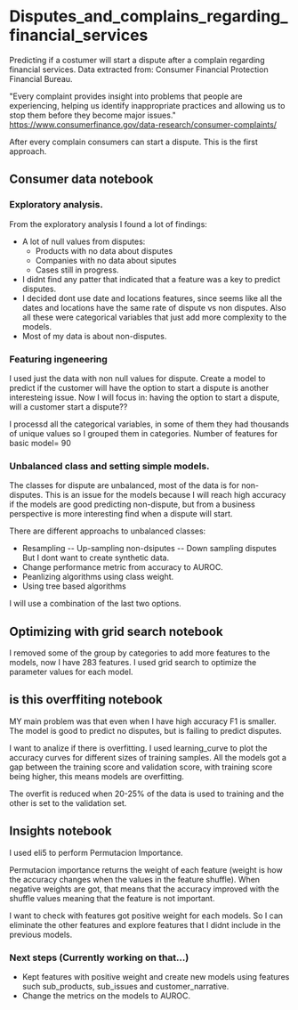 # Disputes_and_complains_regarding_financial_services

Predicting if a costumer will start a dispute after a complain regarding financial services. Data extracted from: Consumer Financial Protection Financial Bureau.

"Every complaint provides insight into problems that people are experiencing, helping us identify inappropriate practices and allowing us to stop them before they become major issues." https://www.consumerfinance.gov/data-research/consumer-complaints/

After every complain consumers can start a dispute. This is the first approach.

## Consumer data notebook

### Exploratory analysis.
From the exploratory analysis I found a lot of findings:
- A lot of null values from disputes:
   - Products with no data about disputes
   - Companies with no data about siputes
   - Cases still in progress.
- I didnt find any patter that indicated that a feature was a key to predict disputes.
- I decided dont use date and locations features, since seems like all the dates and locations have the same rate of dispute vs non disputes. Also all these were categorical variables that just add more complexity to the models.
- Most of my data is about non-disputes.
### Featuring ingeneering
I used just the data with non null values for dispute. Create a model to predict if the customer will have the option to start a dispute is another interesteing issue. 
Now I will focus in: having the option to start a dispute, will a customer start a dispute??

I processd all the categorical variables, in some of them they had thousands of unique values so I grouped them in categories.
Number of features for basic model= 90

### Unbalanced class and setting simple models.

The classes for dispute are unbalanced, most of the data is for non-disputes. This is an issue for the models because I will reach high accuracy if the models are good predicting non-dispute, but from a business perspective is more interesting find when a dispute will start.

There are different approachs to unbalanced classes:
- Resampling 
-- Up-sampling non-dsiputes
-- Down sampling disputes
   But I dont want to create synthetic data.
-  Change performance metric from accuracy to AUROC.
-  Peanlizing algorithms using class weight.
-  Using tree based algorithms

I will use a combination of the last two options.

## Optimizing with grid search notebook

I removed some of the group by categories to add more features to the models, now I  have 283 features.
I used grid search to optimize the parameter values for each model.

## is this overffiting notebook

MY main problem was that even when I have high accuracy F1 is smaller. The model is good  to predict no disputes, but is failing to predict disputes.

I want to analize if there is overfitting. I used learning_curve to plot the accuracy curves for different sizes of training samples.
All the models got a gap between the training score and validation score, with training score being higher, this means models are overfitting.

The overfit is reduced when 20-25% of the data is used to training and the other is set to the validation set.

## Insights notebook
I used eli5 to perform Permutacion Importance.

Permutacion importance returns the weight of each feature (weight is how the accuracy changes when the values in the feature shuffle).
When negative weights are got, that means that the accuracy improved with the shuffle values meaning that the feature is not important.

I want to check with features got positive weight for each models. So I can eliminate the other features and explore features that I didnt include in the previous models.

### Next steps (Currently working on that...)

- Kept features with positive weight and create new models using features such sub_products, sub_issues and customer_narrative.
- Change the metrics on the models to AUROC.
